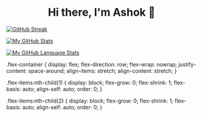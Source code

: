 <!--
**ashokide/ashokide** is a ✨ _special_ ✨ repository because its `README.md` (this file) appears on your GitHub profile.

Here are some ideas to get you started:

- 🔭 I’m currently working on ...
- 🌱 I’m currently learning ...
- 👯 I’m looking to collaborate on ...
- 🤔 I’m looking for help with ...
- 💬 Ask me about ...
- 📫 How to reach me: ...
- 😄 Pronouns: ...
- ⚡ Fun fact: ...
-->

<div id="header" align="center">
  <h1>Hi there, I'm Ashok 👋</h1>
</div>

<div class="flex-container">
   
   <div class="flex-items">
   
   [![GitHub Streak](https://github-readme-streak-stats.herokuapp.com?user=ashokide&theme=react&date_format=j%20M%5B%20Y%5D)](https://git.io/streak-stats)

   [![My GitHub Stats](https://github-readme-stats.vercel.app/api/?username=ashokide&count_private=true&theme=tokyonight&showicons=true)]()
   
   </div>
   
   <div class="flex-items">
   
   [![My GitHub Language Stats](https://github-readme-stats.vercel.app/api/top-langs/?username=ashokide&langs_count=5&theme=tokyonight)]()
   
   </div>
</div>
  
  
.flex-container {
  display: flex;
  flex-direction: row;
  flex-wrap: nowrap;
  justify-content: space-around;
  align-items: stretch;
  align-content: stretch;
}

.flex-items:nth-child(1) {
  display: block;
  flex-grow: 0;
  flex-shrink: 1;
  flex-basis: auto;
  align-self: auto;
  order: 0;
}

.flex-items:nth-child(2) {
  display: block;
  flex-grow: 0;
  flex-shrink: 1;
  flex-basis: auto;
  align-self: auto;
  order: 0;
}



